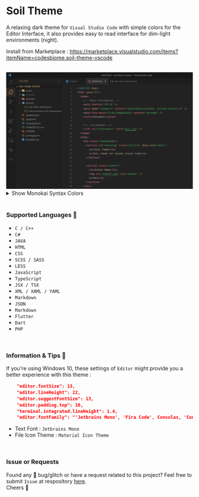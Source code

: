 # Soil Theme

A relaxing dark theme for `Visual Studio Code` with simple colors for the Editor Interface, it also provides easy to read interface for dim-light environments (night).

Install from Marketplace : https://marketplace.visualstudio.com/items?itemName=codesbiome.soil-theme-vscode

<br />
<img src="assets/soil.png" />

<details>
  <summary>Show Monokai Syntax Colors</summary>
  <br />
  <img src="assets/soil-monokai.png" />
</details>

<br />

### Supported Languages 🎉

- `C / C++`
- `C#`
- `JAVA`
- `HTML`
- `CSS`
- `SCSS / SASS`
- `LESS`
- `JavaScript`
- `TypeScript`
- `JSX / TSX`
- `XML / XAML / YAML`
- `Markdown`
- `JSON`
- `Markdown`
- `Flutter`
- `Dart`
- `PHP`

<br>

### Information & Tips 📌

If you're using Windows 10, these settings of `Editor` might provide you a better experience with this theme :

```json
    "editor.fontSize": 13,
    "editor.lineHeight": 22,
    "editor.suggestFontSize": 13,
    "editor.padding.top": 10,
    "terminal.integrated.lineHeight": 1.4,
    "editor.fontFamily": "'Jetbrains Mono', 'Fira Code', Consolas, 'Courier New', monospace",
```

- Text Font : `Jetbrains Mono`
- File Icon Theme : `Material Icon Theme`

<br />

### Issue or Requests

Found any 🐛 bug/glitch or have a request related to this project? Feel free to submit `Issue` at respository <a href="https://github.com/codesbiome/soil-theme-vscode/issues">here</a>.
<br>
Cheers 🍻
